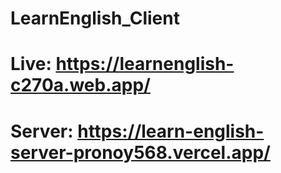 # LearnEnglish_Client

# Live: https://learnenglish-c270a.web.app/ 
# Server: https://learn-english-server-pronoy568.vercel.app/
